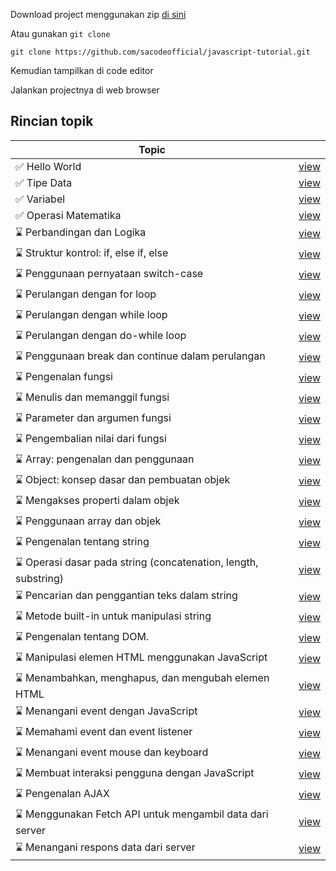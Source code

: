 
Download project menggunakan zip <a href='https://github.com/sacodeofficial/javascript-tutorial/archive/refs/heads/main.zip'>di sini </a>

Atau gunakan ```git clone```
```
git clone https://github.com/sacodeofficial/javascript-tutorial.git
```

Kemudian tampilkan di code editor

Jalankan projectnya di web browser


## Rincian topik

|  Topic                |              |
| --------------------- | ---------------- |
|  ✅ Hello World | <a href='https://github.com/sacodeofficial/javascript-tutorial/blob/main/hello-world/index.html'>view</a>  |
|  ✅ Tipe Data |  <a href='https://github.com/sacodeofficial/javascript-tutorial/blob/main/tipe-data/index.html'>view</a>  | 
|  ✅ Variabel |  <a href='https://github.com/sacodeofficial/javascript-tutorial/blob/main/variable/index.html'>view</a>  | 
|  ✅ Operasi Matematika |  <a href='https://github.com/sacodeofficial/javascript-tutorial/blob/main/operasi-matematika/index.html'>view</a>  | 
|  ⌛ Perbandingan dan Logika |  <a href='#'>view</a> |
|  ⌛ Struktur kontrol: if, else if, else |  <a href='#'>view</a> |
|  ⌛ Penggunaan pernyataan switch-case |  <a href='#'>view</a> |
|  ⌛ Perulangan dengan for loop |  <a href='#'>view</a> |
|  ⌛ Perulangan dengan while loop |  <a href='#'>view</a> |
|  ⌛ Perulangan dengan do-while loop |  <a href='#'>view</a> |
|  ⌛ Penggunaan break dan continue dalam perulangan |  <a href='#'>view</a> |
|  ⌛ Pengenalan fungsi |  <a href='#'>view</a> |
|  ⌛ Menulis dan memanggil fungsi |  <a href='#'>view</a> |
|  ⌛ Parameter dan argumen fungsi |  <a href='#'>view</a> |
|  ⌛ Pengembalian nilai dari fungsi |  <a href='#'>view</a> |
|  ⌛ Array: pengenalan dan penggunaan |  <a href='#'>view</a> |
|  ⌛ Object: konsep dasar dan pembuatan objek |  <a href='#'>view</a> |
|  ⌛ Mengakses properti dalam objek |  <a href='#'>view</a> |
|  ⌛ Penggunaan array dan objek |  <a href='#'>view</a> |
|  ⌛ Pengenalan tentang string |  <a href='#'>view</a> |
|  ⌛ Operasi dasar pada string (concatenation, length, substring) |  <a href='#'>view</a> |
|  ⌛ Pencarian dan penggantian teks dalam string |  <a href='#'>view</a> |
|  ⌛ Metode built-in untuk manipulasi string |  <a href='#'>view</a> |
|  ⌛ Pengenalan tentang DOM. |  <a href='#'>view</a> |
|  ⌛ Manipulasi elemen HTML menggunakan JavaScript |  <a href='#'>view</a> |
|  ⌛ Menambahkan, menghapus, dan mengubah elemen HTML |  <a href='#'>view</a> |
|  ⌛ Menangani event dengan JavaScript |  <a href='#'>view</a> |
|  ⌛ Memahami event dan event listener |  <a href='#'>view</a> |
|  ⌛ Menangani event mouse dan keyboard |  <a href='#'>view</a> |
|  ⌛ Membuat interaksi pengguna dengan JavaScript |  <a href='#'>view</a> |
|  ⌛ Pengenalan AJAX |  <a href='#'>view</a> |
|  ⌛ Menggunakan Fetch API untuk mengambil data dari server |  <a href='#'>view</a> |
|  ⌛ Menangani respons data dari server |  <a href='#'>view</a> |